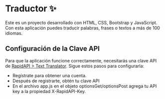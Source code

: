 # Traductor ✨
Este es un proyecto desarrollado con HTML, CSS, Bootstrap y JavaScript. Con esta aplicación puedes traducir palabras, frases o textos a más de 100 idiomas.

## Configuración de la Clave API
Para que la aplicación funcione correctamente, necesitarás una clave API de [RapidAPI > Text Translator](https://rapidapi.com/dickyagustin/api/text-translator2/).  Sigue estos pasos para configurarla:
- Regístrate para obtener una cuenta.
- Después de registrarte, obtén tu clave API
- En el archivo app.js en el objeto optionsGet/optionsPost agrega tu API key a la propiedad X-RapidAPI-Key.
